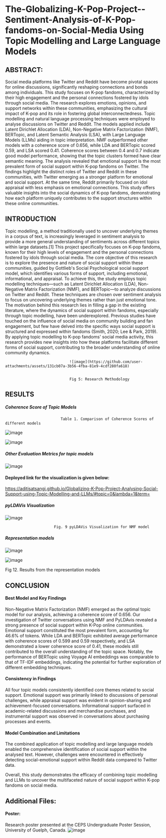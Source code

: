 # The-Globalizing-K-Pop-Project--Sentiment-Analysis-of-K-Pop-fandoms-on-Social-Media Using Topic Modelling and Large Language Models


## ABSTRACT: 
Social media platforms like Twitter and Reddit have become pivotal spaces for online discussions, significantly reshaping connections and bonds among individuals. This study focuses on K-pop fandoms, characterized by their high engagement and the personal connections fostered by idols through social media. The research explores emotions, opinions, and support networks within these communities, emphasizing the cultural impact of K-pop and its role in fostering global interconnectedness.
Topic modelling and natural language processing techniques were employed to analyse discussions on Twitter and Reddit. The models applied include Latent Dirichlet Allocation (LDA), Non-Negative Matrix Factorization (NMF), BERTopic, and Latent Semantic Analysis (LSA), with Large Language Models (LLMs) aiding in topic interpretation. NMF outperformed other models with a coherence score of 0.656, while LDA and BERTopic scored 0.59, and LSA scored 0.41. Coherence scores between 0.4 and 0.7 indicate good model performance, showing that the topic clusters formed have clear semantic meaning.
The analysis revealed that emotional support is the most prevalent form of social support within K-pop fandoms on Twitter. The findings highlight the distinct roles of Twitter and Reddit in these communities, with Twitter emerging as a stronger platform for emotional and social support. At the same time, Reddit primarily focused on idol appraisal with less emphasis on emotional connections. This study offers valuable insights into the social dynamics of K-pop fandoms, demonstrating how each platform uniquely contributes to the support structures within these online communities.

## INTRODUCTION
Topic modelling, a method traditionally used to uncover underlying themes in a corpus of text, is increasingly leveraged in sentiment analysis to provide a more general understanding of sentiments across different topics within large datasets.[1] This project specifically focuses on K-pop fandoms, known for their high levels of engagement and the personal connections fostered by idols through social media. The core objective of this research is to explore the presence and nature of social support within these communities, guided by Gottlieb's Social Psychological social support model, which identifies various forms of support, including emotional, informational, and appraisal.
To achieve this, the study employs topic modelling techniques—such as Latent Dirichlet Allocation (LDA), Non-Negative Matrix Factorization (NMF), and BERTopic—to analyze discussions on Twitter and Reddit. These techniques are chosen over sentiment analysis to focus on uncovering underlying themes rather than just emotional tone. The motivation behind this research lies in filling a gap in the existing literature, where the dynamics of social support within fandoms, especially through topic modelling, have been underexplored.
Previous studies have touched on the influence of social media on community building and fan engagement, but few have delved into the specific ways social support is structured and expressed within fandoms (Smith, 2020; Lee & Park, 2019). By applying topic modelling to K-pop fandoms' social media activity, this research provides new insights into how these platforms facilitate different forms of social support, contributing to the broader understanding of online community dynamics.


                                 ![image](https://github.com/user-attachments/assets/131cb07a-3b56-4fba-81e9-4cdf280fa618)

 
                                 Fig 5: Research Methodology


## 	RESULTS

##### 	Coherence Score of Topic Models 
                             Table 1. Comparison of Coherence Scores of different models
 
![image](https://github.com/user-attachments/assets/81c05bb6-c4e8-4e0c-a083-540ce1581258)


![image](https://github.com/user-attachments/assets/c6da9478-688d-4b41-ae89-67c76f4363cd)


##### 	Other Evaluation Metrics for topic models

![image](https://github.com/user-attachments/assets/efe6025f-0aff-44d1-82cf-e5cff29555c1)


#### Deployed link for the visualization is given below:

https://aditisatsangi.github.io/Globalizing-K-Pop-Project-Analysing-Social-Support-using-Topic-Modelling-and-LLMs/#topic=0&lambda=1&term=


##### 	pyLDAVis Visualization

![image](https://github.com/user-attachments/assets/29849a81-df5e-49de-a69b-d6882fb541d5)

 
                          Fig. 9 pyLDAVis Visualization for NMF model 

 ##### 	Representation models

![image](https://github.com/user-attachments/assets/436fe714-8756-49c7-92a7-0270d1216977)


![image](https://github.com/user-attachments/assets/eac3f8e9-5f69-4712-b712-f3713fee06c4)

Fig 12. Results from the representation models

 
## CONCLUSION

#### Best Model and Key Findings
Non-Negative Matrix Factorization (NMF) emerged as the optimal topic model for our analysis, achieving a coherence score of 0.656. Our investigation of Twitter conversations using NMF and PyLDAvis revealed a strong presence of social support within K-Pop online communities. Emotional support constituted the most prevalent form, accounting for 46.6% of tokens.
While LDA and BERTopic exhibited average performance with coherence scores of 0.599 and 0.59 respectively, and LSA demonstrated a lower coherence score of 0.41, these models still contributed to the overall understanding of the topic space. Notably, the performance of BERTopic using Voyage AI embeddings was comparable to that of TF-IDF embeddings, indicating the potential for further exploration of different embedding techniques.

#### 	Consistency in Findings
All four topic models consistently identified core themes related to social support. Emotional support was primarily linked to discussions of personal challenges, while appraisal support was evident in opinion-sharing and achievement-focused conversations. Informational support surfaced in academic-related discussions and merchandise purchases, and instrumental support was observed in conversations about purchasing processes and events.

#### 	Model Combination and Limitations
The combined application of topic modelling and large language models enabled the comprehensive identification of social support within the analysed text. However, challenges were encountered in effectively detecting social-emotional support within Reddit data compared to Twitter data.

Overall, this study demonstrates the efficacy of combining topic modelling and LLMs to uncover the multifaceted nature of social support within K-pop fandoms on social media.




## Additional Files:
#### Poster:  
Research poster presented at the CEPS Undergraduate Poster Session, University of Guelph, Canada.
![image](https://github.com/user-attachments/assets/d38a69a5-965b-4c80-bcfe-b97833bde03f)







